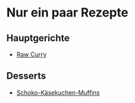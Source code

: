 # Nur ein paar Rezepte #

## Hauptgerichte ##
* [Raw Curry](https://github.com/xkonni/recipes/blob/master/hauptgerichte/raw_curry.md)

Desserts
--------
* [Schoko-Käsekuchen-Muffins](https://github.com/xkonni/recipes/blob/master/desserts/chocolate_cheesecake_muffins.md)
